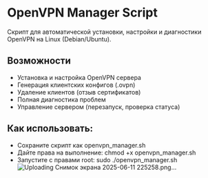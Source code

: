 # OpenVPN Manager Script
Скрипт для автоматической установки, настройки и диагностики OpenVPN на Linux (Debian/Ubuntu).

## Возможности
- Установка и настройка OpenVPN сервера
- Генерация клиентских конфигов (.ovpn)
- Удаление клиентов (отзыв сертификатов)
- Полная диагностика проблем
- Управление сервером (перезапуск, проверка статуса)

## Как использовать:
- Сохраните скрипт как openvpn_manager.sh
- Дайте права на выполнение: chmod +x openvpn_manager.sh
- Запустите с правами root: sudo ./openvpn_manager.sh
![Uploading Снимок экрана 2025-06-11 225258.png…]()
